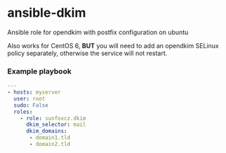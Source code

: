 # ansible-dkim
Ansible role for opendkim with postfix configuration on ubuntu

Also works for CentOS 6, **BUT** you will need to add an opendkim SELinux policy separately, otherwise the service will not restart.

### Example playbook
```yaml
---
- hosts: myserver
  user: root
  sudo: False
  roles:
    - role: sunfoxcz.dkim
      dkim_selector: mail
      dkim_domains:
       - domain1.tld
       - domain2.tld
```
